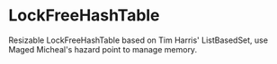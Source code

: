 # LockFreeHashTable
Resizable LockFreeHashTable based on Tim Harris' ListBasedSet, use Maged Micheal's hazard point to manage memory.
